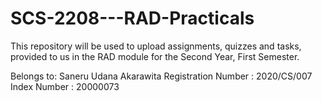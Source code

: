 # SCS-2208---RAD-Practicals
This repository will be used to upload assignments, quizzes and tasks, provided to us in the RAD module for the Second Year, First Semester.

Belongs to:
Saneru Udana Akarawita
Registration Number : 2020/CS/007
Index Number : 20000073
